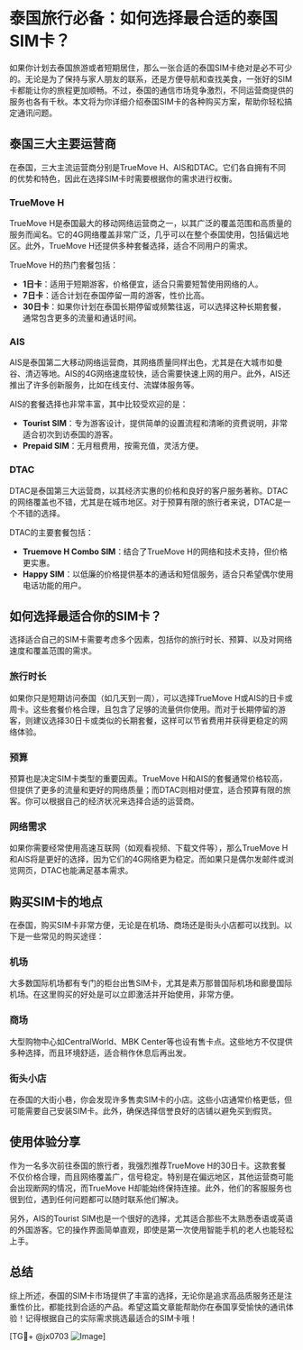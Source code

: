 # 泰国旅行必备：如何选择最合适的泰国SIM卡？

如果你计划去泰国旅游或者短期居住，那么一张合适的泰国SIM卡绝对是必不可少的。无论是为了保持与家人朋友的联系，还是方便导航和查找美食，一张好的SIM卡都能让你的旅程更加顺畅。不过，泰国的通信市场竞争激烈，不同运营商提供的服务也各有千秋。本文将为你详细介绍泰国SIM卡的各种购买方案，帮助你轻松搞定通讯问题。

## 泰国三大主要运营商

在泰国，三大主流运营商分别是TrueMove H、AIS和DTAC。它们各自拥有不同的优势和特色，因此在选择SIM卡时需要根据你的需求进行权衡。

### TrueMove H

TrueMove H是泰国最大的移动网络运营商之一，以其广泛的覆盖范围和高质量的服务而闻名。它的4G网络覆盖非常广泛，几乎可以在整个泰国使用，包括偏远地区。此外，TrueMove H还提供多种套餐选择，适合不同用户的需求。

TrueMove H的热门套餐包括：

- **1日卡**：适用于短期游客，价格便宜，适合只需要短暂使用网络的人。
- **7日卡**：适合计划在泰国停留一周的游客，性价比高。
- **30日卡**：如果你计划在泰国长期停留或频繁往返，可以选择这种长期套餐，通常包含更多的流量和通话时间。

### AIS

AIS是泰国第二大移动网络运营商，其网络质量同样出色，尤其是在大城市如曼谷、清迈等地。AIS的4G网络速度较快，适合需要快速上网的用户。此外，AIS还推出了许多创新服务，比如在线支付、流媒体服务等。

AIS的套餐选择也非常丰富，其中比较受欢迎的是：

- **Tourist SIM**：专为游客设计，提供简单的设置流程和清晰的资费说明，非常适合初次到访泰国的游客。
- **Prepaid SIM**：无月租费用，按需充值，灵活方便。

### DTAC

DTAC是泰国第三大运营商，以其经济实惠的价格和良好的客户服务著称。DTAC的网络覆盖也不错，尤其是在城市地区。对于预算有限的旅行者来说，DTAC是一个不错的选择。

DTAC的主要套餐包括：

- **Truemove H Combo SIM**：结合了TrueMove H的网络和技术支持，但价格更实惠。
- **Happy SIM**：以低廉的价格提供基本的通话和短信服务，适合只希望偶尔使用电话功能的用户。

## 如何选择最适合你的SIM卡？

选择适合自己的SIM卡需要考虑多个因素，包括你的旅行时长、预算、以及对网络速度和覆盖范围的需求。

### 旅行时长

如果你只是短期访问泰国（如几天到一周），可以选择TrueMove H或AIS的日卡或周卡。这些套餐价格合理，且包含了足够的流量供你使用。而对于长期停留的游客，则建议选择30日卡或类似的长期套餐，这样可以节省费用并获得更稳定的网络体验。

### 预算

预算也是决定SIM卡类型的重要因素。TrueMove H和AIS的套餐通常价格较高，但提供了更多的流量和更好的网络质量；而DTAC则相对便宜，适合预算有限的旅客。你可以根据自己的经济状况来选择合适的运营商。

### 网络需求

如果你需要经常使用高速互联网（如观看视频、下载文件等），那么TrueMove H和AIS将是更好的选择，因为它们的4G网络更为稳定。而如果只是偶尔发邮件或浏览网页，DTAC也能满足基本需求。

## 购买SIM卡的地点

在泰国，购买SIM卡非常方便，无论是在机场、商场还是街头小店都可以找到。以下是一些常见的购买途径：

### 机场

大多数国际机场都有专门的柜台出售SIM卡，尤其是素万那普国际机场和廊曼国际机场。在这里购买的好处是可以立即激活并开始使用，非常方便。

### 商场

大型购物中心如CentralWorld、MBK Center等也设有售卡点。这些地方不仅提供多种选择，而且环境舒适，适合稍作休息后再出发。

### 街头小店

在泰国的大街小巷，你会发现许多售卖SIM卡的小店。这些小店通常价格更低，但可能需要自己安装SIM卡。此外，确保选择信誉良好的店铺以避免买到假货。

## 使用体验分享

作为一名多次前往泰国的旅行者，我强烈推荐TrueMove H的30日卡。这款套餐不仅价格合理，而且网络覆盖广，信号稳定。特别是在偏远地区，其他运营商可能会出现断网的情况，而TrueMove H却能始终保持连接。此外，他们的客服服务也很到位，遇到任何问题都可以随时联系他们解决。

另外，AIS的Tourist SIM也是一个很好的选择，尤其适合那些不太熟悉泰语或英语的外国游客。它的操作界面简单直观，即使是第一次使用智能手机的老人也能轻松上手。

## 总结

综上所述，泰国的SIM卡市场提供了丰富的选择，无论你是追求高品质服务还是注重性价比，都能找到合适的产品。希望这篇文章能帮助你在泰国享受愉快的通讯体验！记得根据自己的实际需求挑选最适合的SIM卡哦！

[TG💪+ @jx0703 ![Image](https://github.com/user-attachments/assets/dbca1d08-cadb-493c-b0ec-ad6f7a83f270)]